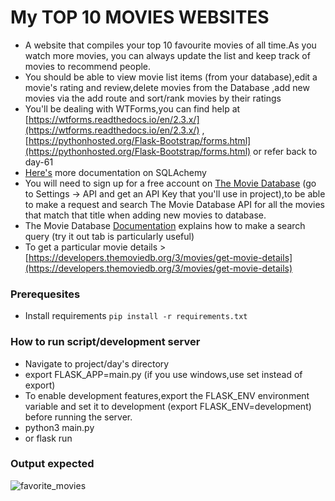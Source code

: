 # My TOP 10 MOVIES WEBSITES
- A website that compiles your top 10 favourite movies of all time.As you watch more movies, you can always update the list and keep track of 
 movies to recommend people.
 - You should be able to view movie list items (from your database),edit a movie's rating and review,delete movies from the Database ,add new 
  movies via the add route and sort/rank movies by their ratings
 - You'll be dealing with WTForms,you can find help at [https://wtforms.readthedocs.io/en/2.3.x/](https://wtforms.readthedocs.io/en/2.3.x/) , 
 [https://pythonhosted.org/Flask-Bootstrap/forms.html](https://pythonhosted.org/Flask-Bootstrap/forms.html) or refer back to day-61
 -  [Here's](https://flask-sqlalchemy.palletsprojects.com/en/2.x/quickstart/#a-minimal-application) more documentation on SQLAchemy
 -  You will need to sign up for a free account on [The Movie Database](https://developers.themoviedb.org) (go to Settings -> API and get an API Key that you'll use in project),to be able 
 to make a request and search The Movie Database API for all the movies that match that title when adding new movies to database.
 - The Movie Database [Documentation](https://developers.themoviedb.org/3/search/search-movies) explains how to make a search query (try it out tab is 
 particularly useful)
 - To get a particular movie details >[https://developers.themoviedb.org/3/movies/get-movie-details](https://developers.themoviedb.org/3/movies/get-movie-details)

### Prerequesites
- Install requirements `pip install -r requirements.txt`

### How to run script/development server
- Navigate to project/day's directory
- export FLASK_APP=main.py (if you use windows,use set instead of export)
- To enable development features,export the FLASK_ENV environment variable and set it to development (export FLASK_ENV=development) before running the server.
- python3 main.py
- or flask run

### Output expected


![favorite_movies](https://user-images.githubusercontent.com/101118595/184410465-47ae6ce8-14e7-4171-92da-153b240e17a3.png)
